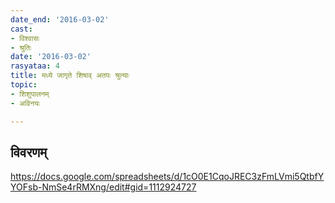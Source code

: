 ```yaml
---
date_end: '2016-03-02'
cast:
- विश्वासः
- श्रुतिः
date: '2016-03-02'
rasyataa: 4
title: मध्ये जागृते शिषाव् अतपः श्रुत्याः
topic:
- शिशुपालनम्
- अविनयः

---
```


## विवरणम्
https://docs.google.com/spreadsheets/d/1cO0E1CqoJREC3zFmLVmi5QtbfYYOFsb-NmSe4rRMXng/edit#gid=1112924727

